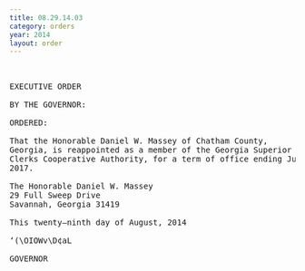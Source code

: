 ```yaml
---
title: 08.29.14.03
category: orders
year: 2014
layout: order
---
```


<pre> 

EXECUTIVE ORDER

BY THE GOVERNOR:

ORDERED:

That the Honorable Daniel W. Massey of Chatham County,
Georgia, is reappointed as a member of the Georgia Superior Court
Clerks Cooperative Authority, for a term of office ending July 1,
2017.

The Honorable Daniel W. Massey
29 Full Sweep Drive
Savannah, Georgia 31419

This twenty—ninth day of August, 2014

‘(\OIOWv\D¢aL

GOVERNOR

</pre>
